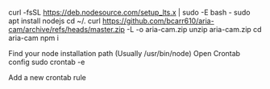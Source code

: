 curl -fsSL https://deb.nodesource.com/setup_lts.x | sudo -E bash -
sudo apt install nodejs
cd ~/.
curl https://github.com/bcarr610/aria-cam/archive/refs/heads/master.zip -L -o aria-cam.zip
unzip aria-cam.zip
cd aria-cam
npm i

Find your node installation path (Usually /usr/bin/node)
Open Crontab config
sudo crontab -e

Add a new crontab rule
